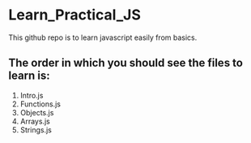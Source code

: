 # Learn_Practical_JS
This github repo is to learn javascript easily from basics.
## The order in which you should see the files to learn is:
1. Intro.js
2. Functions.js
3. Objects.js
4. Arrays.js
5. Strings.js
